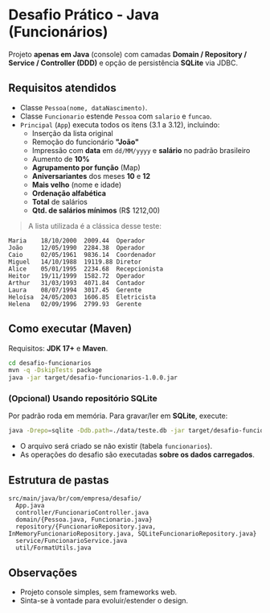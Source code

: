 # Desafio Prático - Java (Funcionários)

Projeto **apenas em Java** (console) com camadas **Domain / Repository / Service / Controller (DDD)** e opção de persistência **SQLite** via JDBC.

## Requisitos atendidos
- Classe `Pessoa(nome, dataNascimento)`.
- Classe `Funcionario` estende `Pessoa` com `salario` e `funcao`.
- `Principal` (`App`) executa todos os itens (3.1 a 3.12), incluindo:
  - Inserção da lista original
  - Remoção do funcionário **"João"**
  - Impressão com **data** em `dd/MM/yyyy` e **salário** no padrão brasileiro
  - Aumento de **10%**
  - **Agrupamento por função** (Map)
  - **Aniversariantes** dos meses **10** e **12**
  - **Mais velho** (nome e idade)
  - **Ordenação alfabética**
  - **Total** de salários
  - **Qtd. de salários mínimos** (R$ 1212,00)

> A lista utilizada é a clássica desse teste:
```
Maria    18/10/2000  2009.44  Operador
João     12/05/1990  2284.38  Operador
Caio     02/05/1961  9836.14  Coordenador
Miguel   14/10/1988  19119.88 Diretor
Alice    05/01/1995  2234.68  Recepcionista
Heitor   19/11/1999  1582.72  Operador
Arthur   31/03/1993  4071.84  Contador
Laura    08/07/1994  3017.45  Gerente
Heloísa  24/05/2003  1606.85  Eletricista
Helena   02/09/1996  2799.93  Gerente
```

## Como executar (Maven)
Requisitos: **JDK 17+** e **Maven**.

```bash
cd desafio-funcionarios
mvn -q -DskipTests package
java -jar target/desafio-funcionarios-1.0.0.jar
```

### (Opcional) Usando repositório SQLite
Por padrão roda em memória. Para gravar/ler em **SQLite**, execute:

```bash
java -Drepo=sqlite -Ddb.path=./data/teste.db -jar target/desafio-funcionarios-1.0.0.jar
```

- O arquivo será criado se não existir (tabela `funcionarios`).
- As operações do desafio são executadas **sobre os dados carregados**.

## Estrutura de pastas
```
src/main/java/br/com/empresa/desafio/
  App.java
  controller/FuncionarioController.java
  domain/{Pessoa.java, Funcionario.java}
  repository/{FuncionarioRepository.java, InMemoryFuncionarioRepository.java, SQLiteFuncionarioRepository.java}
  service/FuncionarioService.java
  util/FormatUtils.java
```

## Observações
- Projeto console simples, sem frameworks web.
- Sinta-se à vontade para evoluir/estender o design.
